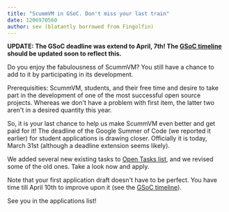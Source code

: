 ```yaml
---
title: "ScummVM in GSoC. Don't miss your last train"
date: 1206970560
author: sev (blatantly borrowed from Fingolfin)
---
```


**UPDATE: The GSoC deadline was extend to April, 7th! The [GSoC timeline](http://code.google.com/opensource/gsoc/2008/faqs.html#0.1_timeline) should be updated soon to reflect this.**

Do you enjoy the fabulousness of ScummVM? You still have a chance to add to it by participating in its development.

Prerequisities: ScummVM, students, and their free time and desire to take part in the development of one of the most successful open source projects. Whereas we don't have a problem with first item, the latter two aren't in a desired quantity this year.

So, it is your last chance to help us make ScummVM even better and get paid for it! The deadline of the Google Summer of Code (we reported it earlier) for student applications is drawing closer. Officially it is today, March 31st (although a deadline extension seems likely).

We added several new existing tasks to [Open Tasks list](http://wiki.scummvm.org/index.php/OpenTasks), and we revised some of the old ones. Take a look now and apply.

Note that your first application draft doesn't have to be perfect. You have time till April 10th to improve upon it (see the [GSoC timeline](http://code.google.com/opensource/gsoc/2008/faqs.html#0.1_timeline)).

See you in the applications list!

